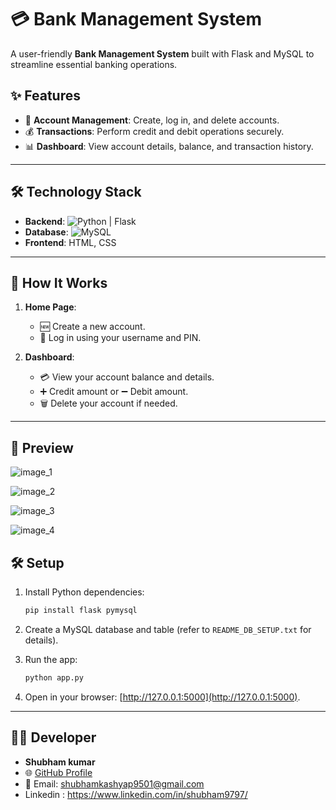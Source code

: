 # 💳 Bank Management System

A user-friendly **Bank Management System** built with Flask and MySQL to streamline essential banking operations.  

## ✨ Features  

- 🏦 **Account Management**: Create, log in, and delete accounts.  
- 💰 **Transactions**: Perform credit and debit operations securely.  
- 📊 **Dashboard**: View account details, balance, and transaction history.  

---

## 🛠️ Technology Stack  

- **Backend**: ![Python](https://img.shields.io/badge/Python-3.x-blue?style=flat&logo=python) | Flask  
- **Database**: ![MySQL](https://img.shields.io/badge/MySQL-%23F29111?style=flat&logo=mysql&logoColor=white)  
- **Frontend**: HTML, CSS  

---

## 🚀 How It Works  

1. **Home Page**:  
   - 🆕 Create a new account.  
   - 🔑 Log in using your username and PIN.  

2. **Dashboard**:  
   - 💳 View your account balance and details.  
   - ➕ Credit amount or ➖ Debit amount.  
   - 🗑️ Delete your account if needed.  

---

## 📸 Preview  


![image_1](https://github.com/user-attachments/assets/86622b13-9a44-4383-a41f-a7a22af4ad06)



![image_2](https://github.com/user-attachments/assets/18c57168-cd53-4ccb-ac16-b205f5e07798)



![image_3](https://github.com/user-attachments/assets/18d5b171-9ed8-4d8d-bdf0-f78cd2929dfd)



![image_4](https://github.com/user-attachments/assets/7e5a729e-2e1b-438f-a48d-5fab5e0a0487)

## 🛠️ Setup  

1. Install Python dependencies:  
   ```bash
   pip install flask pymysql
   ```  

2. Create a MySQL database and table (refer to `README_DB_SETUP.txt` for details).  

3. Run the app:  
   ```bash
   python app.py
   ```  

4. Open in your browser: [http://127.0.0.1:5000](http://127.0.0.1:5000).  

---

## 👨‍💻 Developer  

- **Shubham kumar**  
- 🌐 [GitHub Profile](https://github.com/ShubhamKumar0786https://github.com/ShubhamKumar0786)  
- 📧 Email: shubhamkashyap9501@gmail.com
- Linkedin : https://www.linkedin.com/in/shubham9797/

